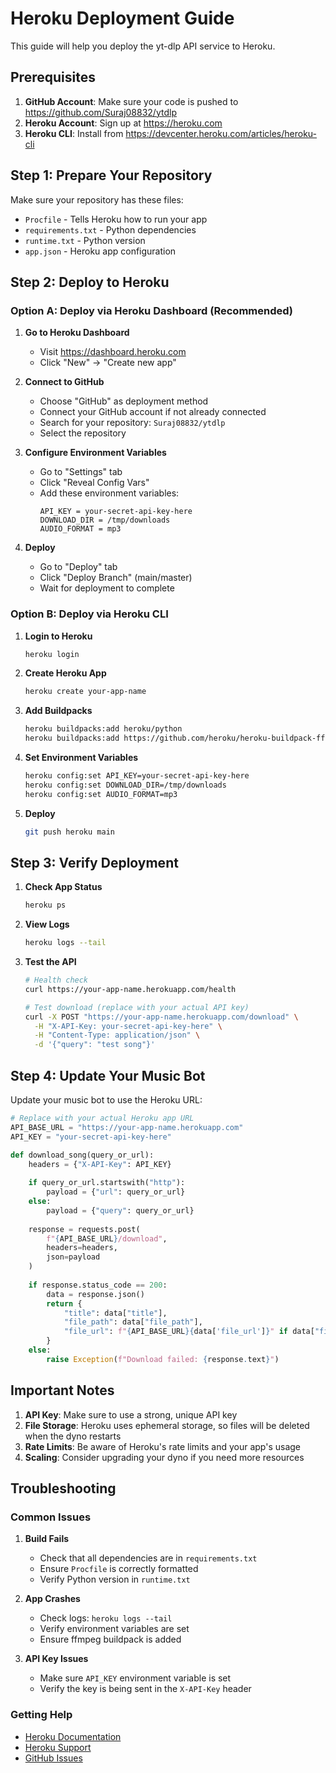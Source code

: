 # Heroku Deployment Guide

This guide will help you deploy the yt-dlp API service to Heroku.

## Prerequisites

1. **GitHub Account**: Make sure your code is pushed to https://github.com/Suraj08832/ytdlp
2. **Heroku Account**: Sign up at https://heroku.com
3. **Heroku CLI**: Install from https://devcenter.heroku.com/articles/heroku-cli

## Step 1: Prepare Your Repository

Make sure your repository has these files:
- `Procfile` - Tells Heroku how to run your app
- `requirements.txt` - Python dependencies
- `runtime.txt` - Python version
- `app.json` - Heroku app configuration

## Step 2: Deploy to Heroku

### Option A: Deploy via Heroku Dashboard (Recommended)

1. **Go to Heroku Dashboard**
   - Visit https://dashboard.heroku.com
   - Click "New" → "Create new app"

2. **Connect to GitHub**
   - Choose "GitHub" as deployment method
   - Connect your GitHub account if not already connected
   - Search for your repository: `Suraj08832/ytdlp`
   - Select the repository

3. **Configure Environment Variables**
   - Go to "Settings" tab
   - Click "Reveal Config Vars"
   - Add these environment variables:
     ```
     API_KEY = your-secret-api-key-here
     DOWNLOAD_DIR = /tmp/downloads
     AUDIO_FORMAT = mp3
     ```

4. **Deploy**
   - Go to "Deploy" tab
   - Click "Deploy Branch" (main/master)
   - Wait for deployment to complete

### Option B: Deploy via Heroku CLI

1. **Login to Heroku**
   ```bash
   heroku login
   ```

2. **Create Heroku App**
   ```bash
   heroku create your-app-name
   ```

3. **Add Buildpacks**
   ```bash
   heroku buildpacks:add heroku/python
   heroku buildpacks:add https://github.com/heroku/heroku-buildpack-ffmpeg-latest
   ```

4. **Set Environment Variables**
   ```bash
   heroku config:set API_KEY=your-secret-api-key-here
   heroku config:set DOWNLOAD_DIR=/tmp/downloads
   heroku config:set AUDIO_FORMAT=mp3
   ```

5. **Deploy**
   ```bash
   git push heroku main
   ```

## Step 3: Verify Deployment

1. **Check App Status**
   ```bash
   heroku ps
   ```

2. **View Logs**
   ```bash
   heroku logs --tail
   ```

3. **Test the API**
   ```bash
   # Health check
   curl https://your-app-name.herokuapp.com/health
   
   # Test download (replace with your actual API key)
   curl -X POST "https://your-app-name.herokuapp.com/download" \
     -H "X-API-Key: your-secret-api-key-here" \
     -H "Content-Type: application/json" \
     -d '{"query": "test song"}'
   ```

## Step 4: Update Your Music Bot

Update your music bot to use the Heroku URL:

```python
# Replace with your actual Heroku app URL
API_BASE_URL = "https://your-app-name.herokuapp.com"
API_KEY = "your-secret-api-key-here"

def download_song(query_or_url):
    headers = {"X-API-Key": API_KEY}
    
    if query_or_url.startswith("http"):
        payload = {"url": query_or_url}
    else:
        payload = {"query": query_or_url}
    
    response = requests.post(
        f"{API_BASE_URL}/download",
        headers=headers,
        json=payload
    )
    
    if response.status_code == 200:
        data = response.json()
        return {
            "title": data["title"],
            "file_path": data["file_path"],
            "file_url": f"{API_BASE_URL}{data['file_url']}" if data["file_url"] else None
        }
    else:
        raise Exception(f"Download failed: {response.text}")
```

## Important Notes

1. **API Key**: Make sure to use a strong, unique API key
2. **File Storage**: Heroku uses ephemeral storage, so files will be deleted when the dyno restarts
3. **Rate Limits**: Be aware of Heroku's rate limits and your app's usage
4. **Scaling**: Consider upgrading your dyno if you need more resources

## Troubleshooting

### Common Issues

1. **Build Fails**
   - Check that all dependencies are in `requirements.txt`
   - Ensure `Procfile` is correctly formatted
   - Verify Python version in `runtime.txt`

2. **App Crashes**
   - Check logs: `heroku logs --tail`
   - Verify environment variables are set
   - Ensure ffmpeg buildpack is added

3. **API Key Issues**
   - Make sure `API_KEY` environment variable is set
   - Verify the key is being sent in the `X-API-Key` header

### Getting Help

- [Heroku Documentation](https://devcenter.heroku.com/)
- [Heroku Support](https://help.heroku.com/)
- [GitHub Issues](https://github.com/Suraj08832/ytdlp/issues)
